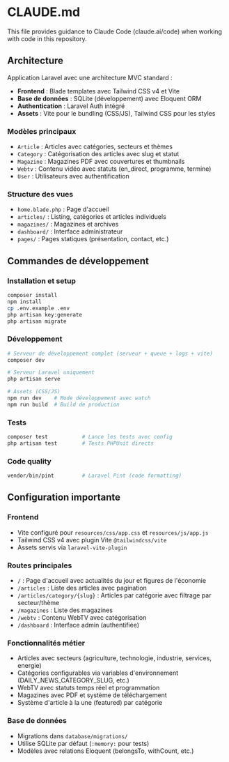 # CLAUDE.md

This file provides guidance to Claude Code (claude.ai/code) when working with code in this repository.

## Architecture

Application Laravel avec une architecture MVC standard :
- **Frontend** : Blade templates avec Tailwind CSS v4 et Vite
- **Base de données** : SQLite (développement) avec Eloquent ORM
- **Authentication** : Laravel Auth intégré
- **Assets** : Vite pour le bundling (CSS/JS), Tailwind CSS pour les styles

### Modèles principaux
- `Article` : Articles avec catégories, secteurs et thèmes
- `Category` : Catégorisation des articles avec slug et statut
- `Magazine` : Magazines PDF avec couvertures et thumbnails
- `Webtv` : Contenu vidéo avec statuts (en_direct, programme, termine)
- `User` : Utilisateurs avec authentification

### Structure des vues
- `home.blade.php` : Page d'accueil
- `articles/` : Listing, catégories et articles individuels
- `magazines/` : Magazines et archives
- `dashboard/` : Interface administrateur
- `pages/` : Pages statiques (présentation, contact, etc.)

## Commandes de développement

### Installation et setup
```bash
composer install
npm install
cp .env.example .env
php artisan key:generate
php artisan migrate
```

### Développement
```bash
# Serveur de développement complet (serveur + queue + logs + vite)
composer dev

# Serveur Laravel uniquement
php artisan serve

# Assets (CSS/JS)
npm run dev    # Mode développement avec watch
npm run build  # Build de production
```

### Tests
```bash
composer test           # Lance les tests avec config
php artisan test        # Tests PHPUnit directs
```

### Code quality
```bash
vendor/bin/pint         # Laravel Pint (code formatting)
```

## Configuration importante

### Frontend
- Vite configuré pour `resources/css/app.css` et `resources/js/app.js`
- Tailwind CSS v4 avec plugin Vite `@tailwindcss/vite`
- Assets servis via `laravel-vite-plugin`

### Routes principales
- `/` : Page d'accueil avec actualités du jour et figures de l'économie
- `/articles` : Liste des articles avec pagination
- `/articles/category/{slug}` : Articles par catégorie avec filtrage par secteur/thème
- `/magazines` : Liste des magazines
- `/webtv` : Contenu WebTV avec catégorisation
- `/dashboard` : Interface admin (authentifiée)

### Fonctionnalités métier
- Articles avec secteurs (agriculture, technologie, industrie, services, energie)
- Catégories configurables via variables d'environnement (DAILY_NEWS_CATEGORY_SLUG, etc.)
- WebTV avec statuts temps réel et programmation
- Magazines avec PDF et système de téléchargement
- Système d'article à la une (featured) par catégorie

### Base de données
- Migrations dans `database/migrations/`
- Utilise SQLite par défaut (`:memory:` pour tests)
- Modèles avec relations Eloquent (belongsTo, withCount, etc.)